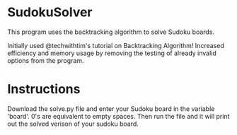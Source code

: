 # SudokuSolver
This program uses the backtracking algorithm to solve Sudoku boards.

Initially used @techwithtim's tutorial on Backtracking Algorithm! 
Increased efficiency and memory usage by removing the testing of already invalid options from the program. 

# Instructions
Download the solve.py file and enter your Sudoku board in the variable 'board'. 0's are equivalent to empty spaces.
Then run the file and it will print out the solved verison of your sudoku board.
